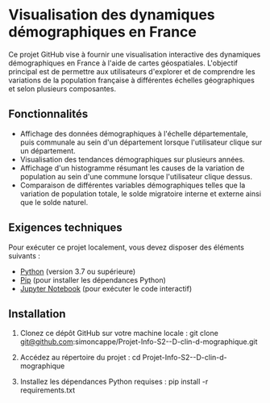# Visualisation des dynamiques démographiques en France

Ce projet GitHub vise à fournir une visualisation interactive des dynamiques démographiques en France à l'aide de cartes géospatiales. L'objectif principal est de permettre aux utilisateurs d'explorer et de comprendre les variations de la population française à différentes échelles géographiques et selon plusieurs composantes.

## Fonctionnalités

- Affichage des données démographiques à l'échelle départementale, puis communale au sein d'un département lorsque l'utilisateur clique sur un département.
- Visualisation des tendances démographiques sur plusieurs années.
- Affichage d'un histogramme résumant les causes de la variation de population au sein d'une commune lorsque l'utilisateur clique dessus.
- Comparaison de différentes variables démographiques telles que la variation de population totale, le solde migratoire interne et externe ainsi que le solde naturel.

## Exigences techniques

Pour exécuter ce projet localement, vous devez disposer des éléments suivants :

- [Python](https://www.python.org/) (version 3.7 ou supérieure)
- [Pip](https://pip.pypa.io/) (pour installer les dépendances Python)
- [Jupyter Notebook](https://jupyter.org/) (pour exécuter le code interactif)

## Installation

1. Clonez ce dépôt GitHub sur votre machine locale :
   git clone git@github.com:simoncappe/Projet-Info-S2--D-clin-d-mographique.git
2. Accédez au répertoire du projet :
   cd Projet-Info-S2--D-clin-d-mographique

3. Installez les dépendances Python requises :
   pip install -r requirements.txt




